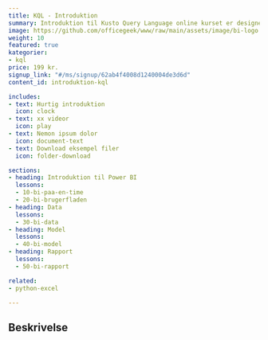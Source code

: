 ```yaml
---
title: KQL - Introduktion
summary: Introduktion til Kusto Query Language online kurset er designet til at hjælpe dig med at forstå og beherske KQL-sproget, som er en del af Microsofts Azure Data Explorer-platformen
image: https://github.com/officegeek/www/raw/main/assets/image/bi-logo.png
weight: 10
featured: true
kategorier:
- kql
price: 199 kr.
signup_link: "#/ms/signup/62ab4f4008d1240004de3d6d"
content_id: introduktion-kql

includes:
- text: Hurtig introduktion
  icon: clock
- text: xx videor
  icon: play
- text: Nemon ipsum dolor
  icon: document-text
- text: Download eksempel filer
  icon: folder-download

sections:
- heading: Introduktion til Power BI
  lessons:
  - 10-bi-paa-en-time
  - 20-bi-brugerfladen
- heading: Data
  lessons:
  - 30-bi-data
- heading: Model
  lessons:
  - 40-bi-model
- heading: Rapport
  lessons:
  - 50-bi-rapport

related:
- python-excel

---
```


## Beskrivelse
